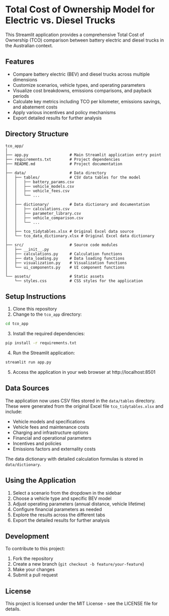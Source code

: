 # Total Cost of Ownership Model for Electric vs. Diesel Trucks

This Streamlit application provides a comprehensive Total Cost of Ownership (TCO) comparison between battery electric and diesel trucks in the Australian context.

## Features

- Compare battery electric (BEV) and diesel trucks across multiple dimensions
- Customize scenarios, vehicle types, and operating parameters
- Visualize cost breakdowns, emissions comparisons, and payback periods
- Calculate key metrics including TCO per kilometer, emissions savings, and abatement costs
- Apply various incentives and policy mechanisms
- Export detailed results for further analysis

## Directory Structure

```
tco_app/
│
├── app.py                  # Main Streamlit application entry point
├── requirements.txt        # Project dependencies
├── README.md               # Project documentation
│
├── data/                   # Data directory
│   ├── tables/             # CSV data tables for the model
│   │   ├── battery_params.csv
│   │   ├── vehicle_models.csv
│   │   ├── vehicle_fees.csv
│   │   └── ...
│   │
│   ├── dictionary/         # Data dictionary and documentation
│   │   ├── calculations.csv
│   │   ├── parameter_library.csv
│   │   ├── vehicle_comparison.csv
│   │   └── ...
│   │
│   ├── tco_tidytables.xlsx # Original Excel data source
│   └── tco_data_dictionary.xlsx # Original Excel data dictionary
│
├── src/                    # Source code modules
│   ├── __init__.py
│   ├── calculations.py     # Calculation functions
│   ├── data_loading.py     # Data loading functions
│   ├── visualization.py    # Visualization functions
│   └── ui_components.py    # UI component functions
│
└── assets/                 # Static assets
    └── styles.css          # CSS styles for the application
```

## Setup Instructions

1. Clone this repository
2. Change to the `tco_app` directory:

```bash
cd tco_app
```

3. Install the required dependencies:

```bash
pip install -r requirements.txt
```

4. Run the Streamlit application:

```bash
streamlit run app.py
```

5. Access the application in your web browser at http://localhost:8501

## Data Sources

The application now uses CSV files stored in the `data/tables` directory. These were generated from the original Excel file `tco_tidytables.xlsx` and include:

- Vehicle models and specifications
- Vehicle fees and maintenance costs
- Charging and infrastructure options
- Financial and operational parameters
- Incentives and policies
- Emissions factors and externality costs

The data dictionary with detailed calculation formulas is stored in `data/dictionary`.

## Using the Application

1. Select a scenario from the dropdown in the sidebar
2. Choose a vehicle type and specific BEV model
3. Adjust operating parameters (annual distance, vehicle lifetime)
4. Configure financial parameters as needed
5. Explore the results across the different tabs
6. Export the detailed results for further analysis

## Development

To contribute to this project:

1. Fork the repository
2. Create a new branch (`git checkout -b feature/your-feature`)
3. Make your changes
4. Submit a pull request

## License

This project is licensed under the MIT License - see the LICENSE file for details.

